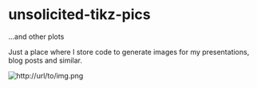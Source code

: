 # unsolicited-tikz-pics
...and other plots

Just a place where I store code to generate images for my presentations, blog posts and similar.

![http://url/to/img.png](https://gabrieleballetti.github.io/assets/img/2022-05-16-TropicalML/tropical_polynomial.svg)
